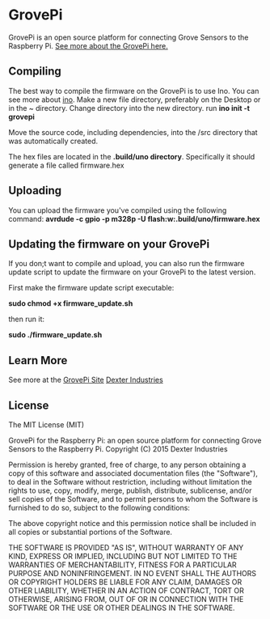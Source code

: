 GrovePi
=======

GrovePi is an open source platform for connecting Grove Sensors to the Raspberry Pi.  [See more about the GrovePi here.](http://www.dexterindustries.com/grovepi)

## Compiling
The best way to compile the firmware on the GrovePi is to use Ino.  You can see more about [ino](http://inotool.org).
Make a new file directory, preferably on the Desktop or in the ~ directory. 
Change directory into the new directory.
run **ino init -t grovepi**

Move the source code, including dependencies, into the /src directory that was automatically created.

The hex files are located in the **.build/uno directory**.  Specifically it should generate a file called firmware.hex

## Uploading

You can upload the firmware you've compiled using the following command:
**avrdude -c gpio -p m328p -U flash:w:.build/uno/firmware.hex**

## Updating the firmware on your GrovePi
If you don;t want to compile and upload, you can also run the firmware update script to update the firmware on your GrovePi to the latest version.

First make the firmware update script executable:

**sudo chmod +x firmware_update.sh**

then run it:

**sudo ./firmware_update.sh**

## Learn More

See more at the [GrovePi Site](http://www.GrovePi.com/)
[Dexter Industries](http://www.dexterindustries.com)


## License

The MIT License (MIT)

GrovePi for the Raspberry Pi: an open source platform for connecting Grove Sensors to the Raspberry Pi.
Copyright (C) 2015  Dexter Industries

Permission is hereby granted, free of charge, to any person obtaining a copy
of this software and associated documentation files (the "Software"), to deal
in the Software without restriction, including without limitation the rights
to use, copy, modify, merge, publish, distribute, sublicense, and/or sell
copies of the Software, and to permit persons to whom the Software is
furnished to do so, subject to the following conditions:

The above copyright notice and this permission notice shall be included in
all copies or substantial portions of the Software.

THE SOFTWARE IS PROVIDED "AS IS", WITHOUT WARRANTY OF ANY KIND, EXPRESS OR
IMPLIED, INCLUDING BUT NOT LIMITED TO THE WARRANTIES OF MERCHANTABILITY,
FITNESS FOR A PARTICULAR PURPOSE AND NONINFRINGEMENT. IN NO EVENT SHALL THE
AUTHORS OR COPYRIGHT HOLDERS BE LIABLE FOR ANY CLAIM, DAMAGES OR OTHER
LIABILITY, WHETHER IN AN ACTION OF CONTRACT, TORT OR OTHERWISE, ARISING FROM,
OUT OF OR IN CONNECTION WITH THE SOFTWARE OR THE USE OR OTHER DEALINGS IN
THE SOFTWARE.
